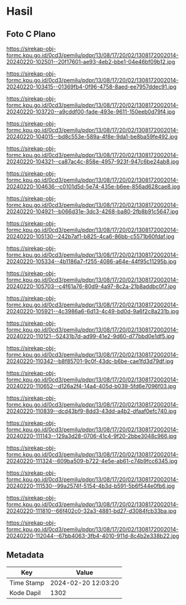 # Hasil

## Foto C Plano

https://sirekap-obj-formc.kpu.go.id/0cd3/pemilu/pdpr/13/08/17/20/02/1308172002014-20240220-102501--20f17601-ae93-4eb2-bbe1-04e46bf09b12.jpg

https://sirekap-obj-formc.kpu.go.id/0cd3/pemilu/pdpr/13/08/17/20/02/1308172002014-20240220-103415--01369fb4-0f96-4758-8aed-ee7957ddec91.jpg

https://sirekap-obj-formc.kpu.go.id/0cd3/pemilu/pdpr/13/08/17/20/02/1308172002014-20240220-103720--a9cddf00-fade-493e-9611-150eeb0d79f4.jpg

https://sirekap-obj-formc.kpu.go.id/0cd3/pemilu/pdpr/13/08/17/20/02/1308172002014-20240220-104015--bd8c553e-589a-4f8e-9da1-be8ba59fe492.jpg

https://sirekap-obj-formc.kpu.go.id/0cd3/pemilu/pdpr/13/08/17/20/02/1308172002014-20240220-104321--ca87ac4c-858e-4957-923f-947c6be24ab8.jpg

https://sirekap-obj-formc.kpu.go.id/0cd3/pemilu/pdpr/13/08/17/20/02/1308172002014-20240220-104636--c0101d5d-5e74-435e-b6ee-856ad628cae8.jpg

https://sirekap-obj-formc.kpu.go.id/0cd3/pemilu/pdpr/13/08/17/20/02/1308172002014-20240220-104921--b066d31e-3dc3-4268-ba80-2fb8b91c5647.jpg

https://sirekap-obj-formc.kpu.go.id/0cd3/pemilu/pdpr/13/08/17/20/02/1308172002014-20240220-105130--242b7af1-b825-4ca6-86bb-c5571b60fdaf.jpg

https://sirekap-obj-formc.kpu.go.id/0cd3/pemilu/pdpr/13/08/17/20/02/1308172002014-20240220-105334--4b1186a7-f255-4086-a64e-44f95c11295b.jpg

https://sirekap-obj-formc.kpu.go.id/0cd3/pemilu/pdpr/13/08/17/20/02/1308172002014-20240220-105703--c4f61a76-80d9-4a97-8c2a-21b8addbc0f7.jpg

https://sirekap-obj-formc.kpu.go.id/0cd3/pemilu/pdpr/13/08/17/20/02/1308172002014-20240220-105921--4c3986a6-6d13-4c49-bd0d-9a6f2c8a231b.jpg

https://sirekap-obj-formc.kpu.go.id/0cd3/pemilu/pdpr/13/08/17/20/02/1308172002014-20240220-110121--52431b7d-ad99-41e2-9d60-d77bbd0e1df5.jpg

https://sirekap-obj-formc.kpu.go.id/0cd3/pemilu/pdpr/13/08/17/20/02/1308172002014-20240220-110342--b8f85701-9c0f-43dc-b6be-cae1fd3d79df.jpg

https://sirekap-obj-formc.kpu.go.id/0cd3/pemilu/pdpr/13/08/17/20/02/1308172002014-20240220-110652--d126a2f4-14a4-405d-b039-5fd6e7096f03.jpg

https://sirekap-obj-formc.kpu.go.id/0cd3/pemilu/pdpr/13/08/17/20/02/1308172002014-20240220-110839--dcd43bf9-8dd3-43dd-a4b2-dfaaf0efc740.jpg

https://sirekap-obj-formc.kpu.go.id/0cd3/pemilu/pdpr/13/08/17/20/02/1308172002014-20240220-111143--129a3d28-0706-41c4-9f20-2bbe3048c966.jpg

https://sirekap-obj-formc.kpu.go.id/0cd3/pemilu/pdpr/13/08/17/20/02/1308172002014-20240220-111324--609ba509-b722-4e5e-ab61-c74b9fcc6345.jpg

https://sirekap-obj-formc.kpu.go.id/0cd3/pemilu/pdpr/13/08/17/20/02/1308172002014-20240220-111530--99a2574f-5154-4b3d-b591-5b6f544e0fb6.jpg

https://sirekap-obj-formc.kpu.go.id/0cd3/pemilu/pdpr/13/08/17/20/02/1308172002014-20240220-111810--66f402c0-32a3-4881-bd27-d3084fcb33ba.jpg

https://sirekap-obj-formc.kpu.go.id/0cd3/pemilu/pdpr/13/08/17/20/02/1308172002014-20240220-112044--67bb4063-3fb4-4010-911d-8c4b2e338b22.jpg


## Metadata

| Key        | Value               |
| ---------- | ------------------- |
| Time Stamp | 2024-02-20 12:03:20 |
| Kode Dapil | 1302                |



